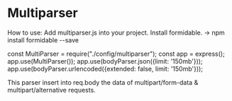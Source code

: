 # Multiparser

How to use:
Add multiparser.js into your project.
Install formidable. -> npm install formidable --save


const MultiParser = require("./config/multiparser");
const app = express();
app.use(MultiParser());
app.use(bodyParser.json({limit: '150mb'}));
app.use(bodyParser.urlencoded({extended: false, limit: '150mb'}));


This parser insert into req.body the data of multipart/form-data & multipart/alternative requests.

